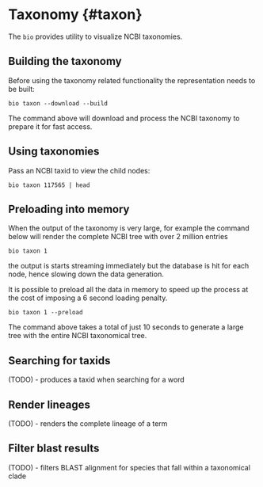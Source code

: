 # Taxonomy {#taxon}

The `bio` provides utility to visualize NCBI taxonomies.

## Building the taxonomy

Before using the taxonomy related functionality the representation needs to be built:

    bio taxon --download --build

The command above will download and process the NCBI taxonomy to prepare it for fast access.

## Using taxonomies

Pass an NCBI taxid to view the child nodes:

```{bash, comment=NA}
bio taxon 117565 | head
```

## Preloading into memory

When the output of the taxonomy is very large, for example the command below
will render the complete NCBI tree with over 2 million entries

    bio taxon 1

the output is starts streaming immediately but the database is hit for each node, hence slowing
down the data generation.

It is possible to preload all the data in memory to speed up the process at the cost of imposing a 6 second loading penalty.

    bio taxon 1 --preload
    
The command above takes a total of just 10 seconds to generate a large tree with the entire 
NCBI taxonomical tree.    


## Searching for taxids

(TODO) - produces a taxid when searching for a word

## Render lineages

(TODO) - renders the complete lineage of a term


## Filter blast results

(TODO) - filters BLAST alignment for species that fall within a taxonomical clade
    